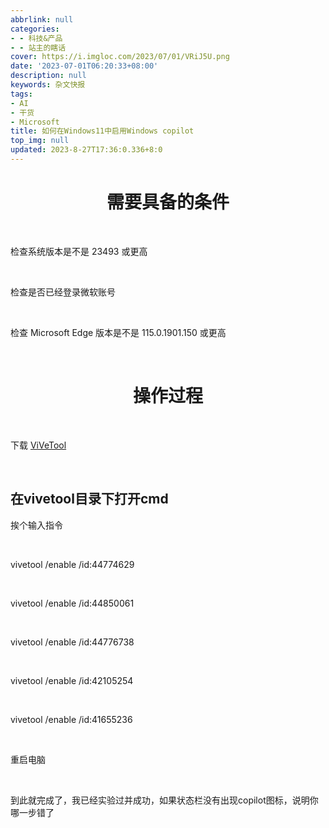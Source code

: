 ```yaml
---
abbrlink: null
categories:
- - 科技&产品
- - 站主的瞎话
cover: https://i.imgloc.com/2023/07/01/VRiJ5U.png
date: '2023-07-01T06:20:33+08:00'
description: null
keywords: 杂文快报
tags:
- AI
- 干货
- Microsoft
title: 如何在Windows11中启用Windows copilot
top_img: null
updated: 2023-8-27T17:36:0.336+8:0
---
```

<center>
  <h1>需要具备的条件</h1>
</center>
  <br>
  <p>
  检查系统版本是不是 23493 或更高
  </p>
  <br>
  <p>
  检查是否已经登录微软账号
  </p>
  <br>
  <p>检查 Microsoft Edge 版本是不是 115.0.1901.150 或更高</p>
  <br>
<center>
  <h1>操作过程</h1>
</center>
  <br>
  <p>下载 <a href="https://github.com/thebookisclosed/ViVe/releases">ViVeTool</a></p> 
  <br>
  <h2>在vivetool目录下打开cmd</h2>
  <p>
  挨个输入指令
  </p>
  <br>
  <p>vivetool /enable /id:44774629</p>
  <br>
  <p>vivetool /enable /id:44850061</p>
  <br>
  <p>vivetool /enable /id:44776738</p>
  <br>
  <p>vivetool /enable /id:42105254</p>
  <br>
  <p>vivetool /enable /id:41655236</p>
  <br>
  <p>
  重启电脑
  <p>
  <br>
  <p>到此就完成了，我已经实验过并成功，如果状态栏没有出现copilot图标，说明你哪一步错了<p>
